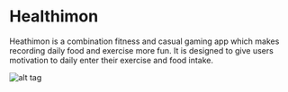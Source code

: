 Healthimon
==========

Heathimon is a combination fitness and casual gaming app which makes recording daily food and exercise more fun. It is designed to give users motivation to daily enter their exercise and food intake.

![alt tag](https://github.com/danishshaikh556/Healthimon/blob/master/Screenshots/a1.jpg)
